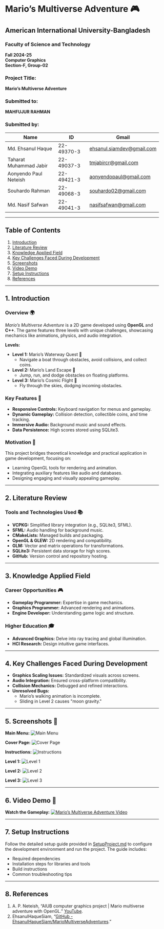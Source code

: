 # Mario’s Multiverse Adventure 🎮

## American International University-Bangladesh
### Faculty of Science and Technology
**Fall 2024-25**  
**Computer Graphics**  
**Section-F, Group-02**

### Project Title:
**Mario’s Multiverse Adventure**

### Submitted to:
**MAHFUJUR RAHMAN**

### Submitted by:
| Name                   | ID           | Gmail                      |
|------------------------|--------------|----------------------------|
| Md. Ehsanul Haque      | 22-49370-3   | ehsanul.siamdev@gmail.com  | 
| Taharat Muhammad Jabir | 22-49037-3   | tmjabircr@gmail.com        |
| Aonyendo Paul Neteish  | 22-49421-3   | aonyendopaul@gmail.com     |
| Souhardo Rahman        | 22-49068-3   | souhardo02@gmail.com       |
| Md. Nasif Safwan       | 22-49041-3   | nasifsafwan@gmail.com      |

---

## Table of Contents
1. [Introduction](#introduction)
2. [Literature Review](#literature-review)
3. [Knowledge Applied Field](#knowledge-applied-field)
4. [Key Challenges Faced During Development](#key-challenges-faced-during-development)
5. [Screenshots](#screenshots)
6. [Video Demo](#video-demo)
7. [Setup Instructions](#setup-instructions)
8. [References](#references)

---

## 1. Introduction

### Overview 🌍
_Mario’s Multiverse Adventure_ is a 2D game developed using **OpenGL** and **C++**. The game features three levels with unique challenges, showcasing mechanics like animations, physics, and audio integration.

**Levels:**
- **Level 1:** Mario’s Waterway Quest 🌊
    - Navigate a boat through obstacles, avoid collisions, and collect coins.
- **Level 2:** Mario’s Land Escape 🌿
    - Jump, run, and dodge obstacles on floating platforms.
- **Level 3:** Mario’s Cosmic Flight 🌌
    - Fly through the skies, dodging incoming obstacles.

### Key Features 🔧
- **Responsive Controls:** Keyboard navigation for menus and gameplay.
- **Dynamic Gameplay:** Collision detection, collectible coins, and time tracking.
- **Immersive Audio:** Background music and sound effects.
- **Data Persistence:** High scores stored using SQLite3.

### Motivation 🌟
This project bridges theoretical knowledge and practical application in game development, focusing on:
- Learning OpenGL tools for rendering and animation.
- Integrating auxiliary features like audio and databases.
- Designing engaging and visually appealing gameplay.

---

## 2. Literature Review

### Tools and Technologies Used 📚
- **VCPKG:** Simplified library integration (e.g., SQLite3, SFML).
- **SFML:** Audio handling for background music.
- **CMakeLists:** Managed builds and packaging.
- **OpenGL & GLEW:** 2D rendering and compatibility.
- **GLM:** Vector and matrix operations for transformations.
- **SQLite3:** Persistent data storage for high scores.
- **GitHub:** Version control and repository hosting.

---

## 3. Knowledge Applied Field

### Career Opportunities 🎮
- **Gameplay Programmer:** Expertise in game mechanics.
- **Graphics Programmer:** Advanced rendering and animations.
- **Engine Developer:** Understanding game logic and structure.

### Higher Education 🎓
- **Advanced Graphics:** Delve into ray tracing and global illumination.
- **HCI Research:** Design intuitive game interfaces.

---

## 4. Key Challenges Faced During Development

- **Graphics Scaling Issues:** Standardized visuals across screens.
- **Audio Integration:** Ensured cross-platform compatibility.
- **Collision Mechanics:** Debugged and refined interactions.
- **Unresolved Bugs:**
    - Mario’s walking animation is incomplete.
    - Sliding in Level 2 causes "moon gravity."

---

## 5. Screenshots 🔄

**Main Menu:**
![Main Menu](https://raw.githubusercontent.com/EhsanulHaqueSiam/MarioMultiverseAdventures/refs/heads/main/Screenshots/MainMenu.jpg)

**Cover Page:**
![Cover Page](https://raw.githubusercontent.com/EhsanulHaqueSiam/MarioMultiverseAdventures/refs/heads/main/Screenshots/CoverPage.jpg)

**Instructions:**
![Instructions](https://raw.githubusercontent.com/EhsanulHaqueSiam/MarioMultiverseAdventures/refs/heads/main/Screenshots/Instruction.jpg)

**Level 1:**
![Level 1](https://raw.githubusercontent.com/EhsanulHaqueSiam/MarioMultiverseAdventures/refs/heads/main/Screenshots/Level-1.jpg)

**Level 2:**
![Level 2](https://raw.githubusercontent.com/EhsanulHaqueSiam/MarioMultiverseAdventures/refs/heads/main/Screenshots/Level-3.jpg)

**Level 3:**
![Level 3](https://raw.githubusercontent.com/EhsanulHaqueSiam/MarioMultiverseAdventures/refs/heads/main/Screenshots/Instruction.jpg)

---

## 6. Video Demo 🎥

**Watch the Gameplay:**
[![Mario’s Multiverse Adventure Video](https://img.youtube.com/vi/wK7qjTRkStg/0.jpg)](https://www.youtube.com/watch?v=wK7qjTRkStg)

---

## 7. Setup Instructions

Follow the detailed setup guide provided in [SetupProject.md](./SetupProject.md) to configure the development environment and run the project. The guide includes:
- Required dependencies
- Installation steps for libraries and tools
- Build instructions
- Common troubleshooting tips

---

## 8. References

1. A. P. Neteish, “AIUB computer graphics project | Mario multiverse adventure with OpenGL.” [YouTube](https://www.youtube.com/watch?v=wK7qjTRkStg).
2. EhsanulHaqueSiam, “[GitHub - EhsanulHaqueSiam/MarioMultiverseAdventures](https://github.com/EhsanulHaqueSiam/MarioMultiverseAdventures).”

